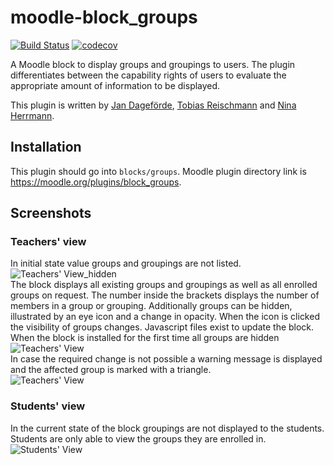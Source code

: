 # moodle-block_groups
[![Build Status](https://travis-ci.org/learnweb/moodle-block_groups.svg?branch=master)](https://travis-ci.org/learnweb/moodle-block_groups)
[![codecov](https://codecov.io/gh/learnweb/moodle-block_groups/branch/master/graph/badge.svg)](https://codecov.io/gh/learnweb/moodle-block_groups)


A Moodle block to display groups and groupings to users. The plugin differentiates between the capability rights of users
to evaluate the appropriate amount of information to be displayed.

This plugin is written by [Jan Dageförde](https://github.com/Dagefoerde), [Tobias Reischmann](https://github.com/tobiasreischmann) and [Nina Herrmann](https://github.com/NinaHerrmann).



## Installation
This plugin should go into `blocks/groups`. Moodle plugin directory link is https://moodle.org/plugins/block_groups.

## Screenshots

### Teachers' view
In initial state value groups and groupings are not listed.</br>
![Teachers' View_hidden](https://cloud.githubusercontent.com/assets/18289780/25997177/4959b3a0-371b-11e7-84dd-42fe09a67659.png)</br>
The block displays all existing groups and groupings as well as all enrolled groups on request.
The number inside the brackets displays the number of members in a group or grouping.
Additionally groups can be hidden, illustrated by an eye icon and a change in opacity.
When the icon is clicked the visibility of groups changes. Javascript files exist to update the block.
When the block is installed for the first time all groups are hidden</br>
![Teachers' View](https://cloud.githubusercontent.com/assets/18289780/25997181/4e3f328c-371b-11e7-9de7-00fde7a99885.png)</br>
In case the required change is not possible a warning message is displayed and the affected group is marked with a triangle.</br>
![Teachers' View](https://cloud.githubusercontent.com/assets/18289780/25997183/4ffe9982-371b-11e7-9d3b-7fe121ba3f9f.png)

### Students' view
In the current state of the block groupings are not displayed to the students.</br>
Students are only able to view the groups they are enrolled in.</br>
![Students' View](https://cloud.githubusercontent.com/assets/18289780/25997179/4beb7658-371b-11e7-923d-ac84cdbb4878.png)